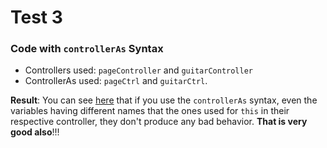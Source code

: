 # Test 3

### Code with `controllerAs` Syntax

* Controllers used: `pageController` and `guitarController`
* ControllerAs used: `pageCtrl` and `guitarCtrl`.

**Result**: You can see [here]() that if you use the `controllerAs` syntax, even the variables having different names that the ones used  for `this` in their respective controller, they don't produce any bad behavior. **That is very good also**!!!